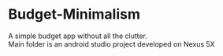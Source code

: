 # Budget-Minimalism
A simple budget app without all the clutter.  
Main folder is an android studio project developed on Nexus 5X
